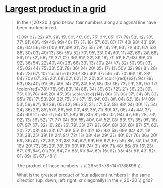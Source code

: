 # [Largest product in a grid](https://projecteuler.net/problem=11)

> In the \\( 20×20 \\) grid below, four numbers along a diagonal line have been marked in red.
> 
> \\[
> 08\ 02\ 22\ 97\ 38\ 15\ 00\ 40\ 00\ 75\ 04\ 05\ 07\ 78\ 52\ 12\ 50\ 77\ 91\ 08\\\\
> 49\ 49\ 99\ 40\ 17\ 81\ 18\ 57\ 60\ 87\ 17\ 40\ 98\ 43\ 69\ 48\ 04\ 56\ 62\ 00\\\\
> 81\ 49\ 31\ 73\ 55\ 79\ 14\ 29\ 93\ 71\ 40\ 67\ 53\ 88\ 30\ 03\ 49\ 13\ 36\ 65\\\\
> 52\ 70\ 95\ 23\ 04\ 60\ 11\ 42\ 69\ 24\ 68\ 56\ 01\ 32\ 56\ 71\ 37\ 02\ 36\ 91\\\\
> 22\ 31\ 16\ 71\ 51\ 67\ 63\ 89\ 41\ 92\ 36\ 54\ 22\ 40\ 40\ 28\ 66\ 33\ 13\ 80\\\\
> 24\ 47\ 32\ 60\ 99\ 03\ 45\ 02\ 44\ 75\ 33\ 53\ 78\ 36\ 84\ 20\ 35\ 17\ 12\ 50\\\\
> 32\ 98\ 81\ 28\ 64\ 23\ 67\ 10\ \color{red}{26}\ 38\ 40\ 67\ 59\ 54\ 70\ 66\ 18\ 38\ 64\ 70\\\\
> 67\ 26\ 20\ 68\ 02\ 62\ 12\ 20\ 95\ \color{red}{63}\ 94\ 39\ 63\ 08\ 40\ 91\ 66\ 49\ 94\ 21\\\\
> 24\ 55\ 58\ 05\ 66\ 73\ 99\ 26\ 97\ 17\ \color{red}{78}\ 78\ 96\ 83\ 14\ 88\ 34\ 89\ 63\ 72\\\\
> 21\ 36\ 23\ 09\ 75\ 00\ 76\ 44\ 20\ 45\ 35\ \color{red}{14}\ 00\ 61\ 33\ 97\ 34\ 31\ 33\ 95\\\\
> 78\ 17\ 53\ 28\ 22\ 75\ 31\ 67\ 15\ 94\ 03\ 80\ 04\ 62\ 16\ 14\ 09\ 53\ 56\ 92\\\\
> 16\ 39\ 05\ 42\ 96\ 35\ 31\ 47\ 55\ 58\ 88\ 24\ 00\ 17\ 54\ 24\ 36\ 29\ 85\ 57\\\\
> 86\ 56\ 00\ 48\ 35\ 71\ 89\ 07\ 05\ 44\ 44\ 37\ 44\ 60\ 21\ 58\ 51\ 54\ 17\ 58\\\\
> 19\ 80\ 81\ 68\ 05\ 94\ 47\ 69\ 28\ 73\ 92\ 13\ 86\ 52\ 17\ 77\ 04\ 89\ 55\ 40\\\\
> 04\ 52\ 08\ 83\ 97\ 35\ 99\ 16\ 07\ 97\ 57\ 32\ 16\ 26\ 26\ 79\ 33\ 27\ 98\ 66\\\\
> 88\ 36\ 68\ 87\ 57\ 62\ 20\ 72\ 03\ 46\ 33\ 67\ 46\ 55\ 12\ 32\ 63\ 93\ 53\ 69\\\\
> 04\ 42\ 16\ 73\ 38\ 25\ 39\ 11\ 24\ 94\ 72\ 18\ 08\ 46\ 29\ 32\ 40\ 62\ 76\ 36\\\\
> 20\ 69\ 36\ 41\ 72\ 30\ 23\ 88\ 34\ 62\ 99\ 69\ 82\ 67\ 59\ 85\ 74\ 04\ 36\ 16\\\\
> 20\ 73\ 35\ 29\ 78\ 31\ 90\ 01\ 74\ 31\ 49\ 71\ 48\ 86\ 81\ 16\ 23\ 57\ 05\ 54\\\\
> 01\ 70\ 54\ 71\ 83\ 51\ 54\ 69\ 16\ 92\ 33\ 48\ 61\ 43\ 52\ 01\ 89\ 19\ 67\ 48
> \\]
> 
> The product of these numbers is \\( 26×63×78×14=1788696 \\).
> 
> What is the greatest product of four adjacent numbers in the same direction (up, down, left, right, or diagonally) in the \\( 20×20 \\) grid?
